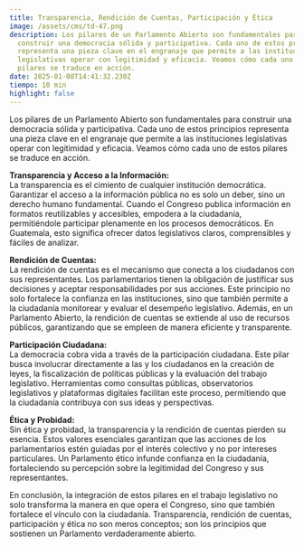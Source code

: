 ```yaml
---
title: Transparencia, Rendición de Cuentas, Participación y Ética
image: /assets/cms/td-47.png
description: Los pilares de un Parlamento Abierto son fundamentales para
  construir una democracia sólida y participativa. Cada uno de estos principios
  representa una pieza clave en el engranaje que permite a las instituciones
  legislativas operar con legitimidad y eficacia. Veamos cómo cada uno de estos
  pilares se traduce en acción.
date: 2025-01-08T14:41:32.230Z
tiempo: 10 min
highlight: false
---
```

<!--StartFragment-->

Los pilares de un Parlamento Abierto son fundamentales para construir una democracia sólida y participativa. Cada uno de estos principios representa una pieza clave en el engranaje que permite a las instituciones legislativas operar con legitimidad y eficacia. Veamos cómo cada uno de estos pilares se traduce en acción.

**Transparencia y Acceso a la Información:**\
La transparencia es el cimiento de cualquier institución democrática. Garantizar el acceso a la información pública no es solo un deber, sino un derecho humano fundamental. Cuando el Congreso publica información en formatos reutilizables y accesibles, empodera a la ciudadanía, permitiéndole participar plenamente en los procesos democráticos. En Guatemala, esto significa ofrecer datos legislativos claros, comprensibles y fáciles de analizar.

**Rendición de Cuentas:**\
La rendición de cuentas es el mecanismo que conecta a los ciudadanos con sus representantes. Los parlamentarios tienen la obligación de justificar sus decisiones y aceptar responsabilidades por sus acciones. Este principio no solo fortalece la confianza en las instituciones, sino que también permite a la ciudadanía monitorear y evaluar el desempeño legislativo. Además, en un Parlamento Abierto, la rendición de cuentas se extiende al uso de recursos públicos, garantizando que se empleen de manera eficiente y transparente.

**Participación Ciudadana:**\
La democracia cobra vida a través de la participación ciudadana. Este pilar busca involucrar directamente a las y los ciudadanos en la creación de leyes, la fiscalización de políticas públicas y la evaluación del trabajo legislativo. Herramientas como consultas públicas, observatorios legislativos y plataformas digitales facilitan este proceso, permitiendo que la ciudadanía contribuya con sus ideas y perspectivas.

**Ética y Probidad:**\
Sin ética y probidad, la transparencia y la rendición de cuentas pierden su esencia. Estos valores esenciales garantizan que las acciones de los parlamentarios estén guiadas por el interés colectivo y no por intereses particulares. Un Parlamento ético infunde confianza en la ciudadanía, fortaleciendo su percepción sobre la legitimidad del Congreso y sus representantes.

En conclusión, la integración de estos pilares en el trabajo legislativo no solo transforma la manera en que opera el Congreso, sino que también fortalece el vínculo con la ciudadanía. Transparencia, rendición de cuentas, participación y ética no son meros conceptos; son los principios que sostienen un Parlamento verdaderamente abierto.

<!--EndFragment-->